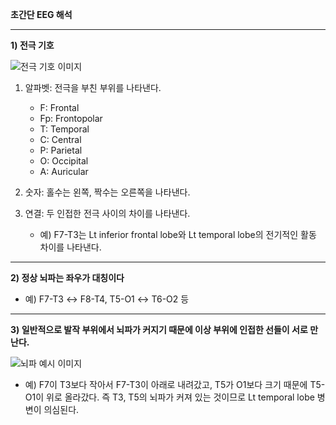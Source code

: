 **초간단 EEG 해석**

---

**1) 전극 기호**

![전극 기호 이미지](https://media.allenslibrary.com/concept/1668/kAAetC_hDlzzQ-JNxwUX7.webp)

1. 알파벳: 전극을 부친 부위를 나타낸다.  
   - F: Frontal  
   - Fp: Frontopolar  
   - T: Temporal  
   - C: Central  
   - P: Parietal  
   - O: Occipital  
   - A: Auricular  

2. 숫자: 홀수는 왼쪽, 짝수는 오른쪽을 나타낸다.  

3. 연결: 두 인접한 전극 사이의 차이를 나타낸다.  
   - 예) F7-T3는 Lt inferior frontal lobe와 Lt temporal lobe의 전기적인 활동 차이를 나타낸다.

---

**2) 정상 뇌파는 좌우가 대칭이다**

- 예) F7-T3 ↔ F8-T4, T5-O1 ↔ T6-O2 등

---

**3) 일반적으로 발작 부위에서 뇌파가 커지기 때문에 이상 부위에 인접한 선들이 서로 만난다.**

![뇌파 예시 이미지](https://media.allenslibrary.com/concept/1668/nkDkKHdDQ6a6GX3cDcLys.webp)

- 예) F7이 T3보다 작아서 F7-T3이 아래로 내려갔고, T5가 O1보다 크기 때문에 T5-O1이 위로 올라갔다. 즉 T3, T5의 뇌파가 커져 있는 것이므로 Lt temporal lobe 병변이 의심된다.
